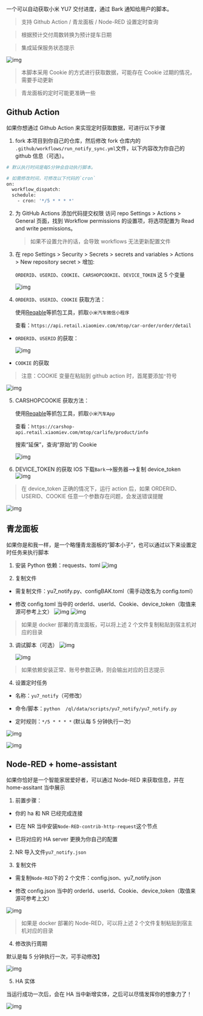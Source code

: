 一个可以自动获取小米 YU7 交付进度，通过 Bark 通知给用户的脚本。

> 支持 Github Action / 青龙面板 / Node-RED 设置定时查询

> 根据预计交付周数转换为预计提车日期

> 集成延保服务状态提示

![img](/img/para_succeed.jpg)

> 本脚本采用 Cookie 的方式进行获取数据，可能存在 Cookie 过期的情况，需要手动更新

> 青龙面板的定时可能更准确一些

## Github Action

如果你想通过 Github Action 来实现定时获取数据，可进行以下步骤

1. fork 本项目到你自己的仓库，然后修改 fork 仓库内的 `.github/workflows/run_notify_sync.yml`文件，以下内容改为你自己的 github 信息（可选）。
   

```bash
# 默认执行时间是每5分钟会自动执行脚本。

# 如需修改时间，可修改以下代码的`cron`
on:
  workflow_dispatch:
  schedule:
    - cron: '*/5 * * * *'
```

2. 为 GitHub Actions 添加代码提交权限 访问 repo Settings > Actions > General 页面，找到 Workflow permissions 的设置项，将选项配置为 Read and write permissions。

   > 如果不设置允许的话，会导致 workflows 无法更新配置文件

3. 在 repo Settings > Security > Secrets > secrets and variables > Actions > New repository secret > 增加:

   `ORDERID`、`USERID`、`COOKIE`、`CARSHOPCOOKIE`、`DEVICE_TOKEN` 这 5 个变量

   ![img](/img/添加变量.png)

4. `ORDERID`、`USERID`、`COOKIE` 获取方法：

   使用[Reqable](https://reqable.com/zh-CN)等抓包工具，抓取`小米汽车微信小程序`

   查看：`https://api.retail.xiaomiev.com/mtop/car-order/order/detail`

- `ORDERID`、`USERID` 的获取：

  ![img](/img/1.png)

- `COOKIE` 的获取

> 注意：COOKIE 变量在粘贴到 github action 时，首尾要添加`"`符号

![img](/img/2.png)

5. CARSHOPCOOKIE 获取方法：

   使用[Reqable](https://reqable.com/zh-CN)等抓包工具，抓取`小米汽车App`

   查看：`https://carshop-api.retail.xiaomiev.com/mtop/carlife/product/info`

   搜索“延保”，查询“原始”的 Cookie

   ![img](/img/4.png)

6. DEVICE_TOKEN 的获取
   IOS 下载`Bark`-->服务器-->复制 device_token
   ![img](/img/3.png)

> 在 device_token 正确的情况下，运行 action 后，如果 ORDERID、USERID、COOKIE 任意一个参数存在问题，会发送错误提醒

![img](/img/para_error.jpg)

## 青龙面板

如果你是和我一样，是一个略懂青龙面板的“脚本小子”，也可以通过以下来设置定时任务来执行脚本

1. 安装 Python 依赖：requests、toml
   ![img](/img/ql-1.png)

2. 复制文件

- 需复制文件：yu7_notify.py、configBAK.toml（需手动改名为 config.toml）

- 修改 config.toml 当中的 orderId、userId、Cookie、device_token（取值来源可参考上文）
  ![img](/img/ql-2.1.png)
  ![img](/img/ql-2.2.png)

> 如果是 docker 部署的青龙面板，可以将上述 2 个文件复制粘贴到宿主机对应的目录

3. 调试脚本（可选）
   ![img](/img/ql-3.1.png)

   ![img](/img/ql-3.2.png)

> 如果依赖安装正常、账号参数正确，则会输出对应的日志提示

4. 设置定时任务

- 名称：`yu7_notify`（可修改）

- 命令/脚本：`python  /ql/data/scripts/yu7_notify/yu7_notify.py`

- 定时规则：`*/5 * * * *` (默认每 5 分钟执行一次)

![img](/img/ql-4.1.png)

![img](/img/ql-4.2.png)

## Node-RED + home-assistant

如果你恰好是一个智能家居爱好者，可以通过 Node-RED 来获取信息，并在 home-assitant 当中展示

1. 前置步骤：

- 你的 ha 和 NR 已经完成连接

- 已在 NR 当中安装`Node-RED-contrib-http-request`这个节点

- 已将对应的 HA server 更换为你自己的配置

2. NR 导入文件`yu7_notify.json`

3. 复制文件

- 需复制`Node-RED`下的 2 个文件：config.json、yu7_notify.json

- 修改 config.json 当中的 orderId、userId、Cookie、device_token（取值来源可参考上文）

![img](/img/nr-3.png)

> 如果是 docker 部署的 Node-RED，可以将上述 2 个文件复制粘贴到宿主机对应的目录

4. 修改执行周期

默认是每 5 分钟执行一次，可手动修改】

![img](/img/nr-4.png)

5. HA 实体

当运行成功一次后，会在 HA 当中新增实体，之后可以尽情发挥你的想象力了！

![img](/img/nr-5.png)
